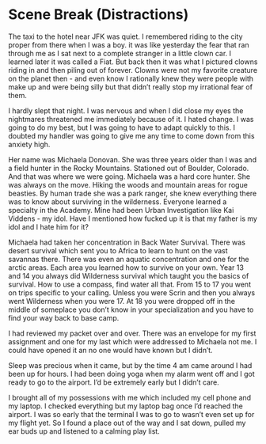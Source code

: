 # Scene Break (Distractions)

The taxi to the hotel near JFK was quiet. I remembered riding to the city proper from there when I was a boy. it was like yesterday the fear that ran through me as I sat next to a complete stranger in a little clown car. I learned later it was called a Fiat. But back then it was what I pictured clowns riding in and then piling out of forever. Clowns were not my favorite creature on the planet then - and even know I rationally knew they were people with make up and were being silly but that didn’t really stop my irrational fear of them.

I hardly slept that night. I was nervous and when I did close my eyes the nightmares threatened me immediately because of it. I hated change. I was going to do my best, but I was going to have to adapt quickly to this. I doubted my handler was going to give me any time to come down from this anxiety high.

Her name was Michaela Donovan. She was three years older than I was and a field hunter in the Rocky Mountains. Stationed out of Boulder, Colorado. And that was where we were going. Michaela was a hard core hunter. She was always on the move. Hiking the woods and mountain areas for rogue beasties. By human trade she was a park ranger, she knew everything there was to know about surviving in the wilderness. Everyone learned a specialty in the Academy. Mine had been Urban Investigation like Kai Viddens - my idol. Have I mentioned how fucked up it is that my father is my idol and I hate him for it?

Michaela had taken her concentration in Back Water Survival. There was desert survival which sent you to Africa to learn to hunt on the vast savannas there. There was even an aquatic concentration and one for the arctic areas. Each area you learned how to survive on your own. Year 13 and 14 you always did Wilderness survival which taught you the basics of survival. How to use a compass, find water all that. From 15 to 17 you went on trips specific to your calling. Unless you were Scrin and then you always went Wilderness when you were 17. At 18 you were dropped off in the middle of someplace you don’t know in your specialization and you have to find your way back to base camp.

I had reviewed my packet over and over. There was an envelope for my first assignment and one for my last which were addressed to Michaela not me. I could have opened it an no one would have known but I didn’t.

Sleep was precious when it came, but by the time 4 am came around I had been up for hours. I had been doing yoga when my alarm went off and I got ready to go to the airport. I’d be extremely early but I didn’t care.

I brought all of my possessions with me which included my cell phone and my laptop. I checked everything but my laptop bag once I’d reached the airport. I was so early that the terminal I was to go to wasn’t even set up for my flight yet. So I found a place out of the way and I sat down, pulled my ear buds up and listened to a calming play list.

